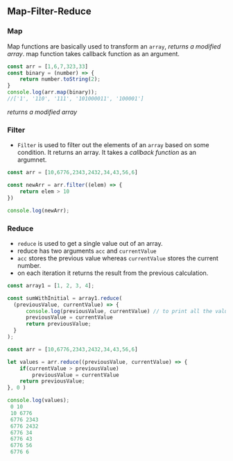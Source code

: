 ## Map-Filter-Reduce

### Map
Map functions are basically used to transform an ``array``, _returns a modified array_. map function takes callback function as an argument. 

```js
const arr = [1,6,7,323,33]
const binary = (number) => {
    return number.toString(2);
}
console.log(arr.map(binary));
//['1', '110', '111', '101000011', '100001']
```
_returns a modified array_
### Filter
- ``Filter`` is used to filter out the elements of an ``array`` based on some condition. It returns an array.
It takes a _callback function_ as an argumnet. 

```js
const arr = [10,6776,2343,2432,34,43,56,6]

const newArr = arr.filter((elem) => {
    return elem > 10 
})

console.log(newArr);
```
### Reduce
- ``reduce`` is used to get a single value out of an array. 
- reduce has two arguments ``acc`` and ``currentValue`` 
- ``acc`` stores the previous value whereas ``currentValue`` stores the current number. 
- on each iteration it returns the result from the previous calculation. 
```js
const array1 = [1, 2, 3, 4];

const sumWithInitial = array1.reduce(
  (previousValue, currentValue) => {
      console.log(previousValue, currentValue) // to print all the values we need to return the current value
      previousValue = currentValue
      return previousValue;
  }
);
```
```js
const arr = [10,6776,2343,2432,34,43,56,6]

let values = arr.reduce((previousValue, currentValue) => {
    if(currentValue > previousValue) 
        previousValue = currentValue
    return previousValue;
}, 0 )

console.log(values); 
 0 10
​ 10 6776
​ 6776 2343
​ 6776 2432
​ 6776 34
​ 6776 43
​ 6776 56
​ 6776 6
```
